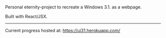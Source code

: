 Personal eternity-project to recreate a Windows 3.1. as a webpage.

Built with React/JSX.

----
Current progress hosted at: https://ui31.herokuapp.com/
